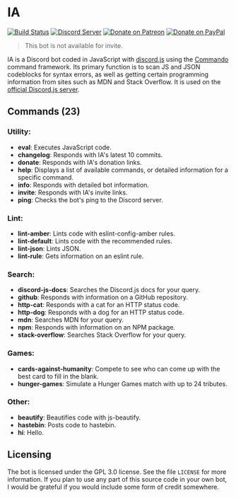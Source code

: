 # IA
[![Build Status](https://travis-ci.org/dragonfire535/ia.svg?branch=master)](https://travis-ci.org/dragonfire535/ia)
[![Discord Server](https://discordapp.com/api/guilds/252317073814978561/embed.png)](https://discord.gg/sbMe32W)
[![Donate on Patreon](https://img.shields.io/badge/patreon-donate-orange.svg)](https://www.patreon.com/dragonfire535)
[![Donate on PayPal](https://img.shields.io/badge/paypal-donate-blue.svg)](https://www.paypal.me/dragonfire535)

> This bot is not available for invite.

IA is a Discord bot coded in JavaScript with
[discord.js](https://discord.js.org/) using the
[Commando](https://github.com/discordjs/Commando) command framework. Its primary
function is to scan JS and JSON codeblocks for syntax errors, as well as getting
certain programming information from sites such as MDN and Stack Overflow. It is
used on the [official Discord.js server](https://discord.gg/bRCvFy9).

## Commands (23)
### Utility:

* **eval**: Executes JavaScript code.
* **changelog**: Responds with IA's latest 10 commits.
* **donate**: Responds with IA's donation links.
* **help**: Displays a list of available commands, or detailed information for a specific command.
* **info**: Responds with detailed bot information.
* **invite**: Responds with IA's invite links.
* **ping**: Checks the bot's ping to the Discord server.

### Lint:

* **lint-amber**: Lints code with eslint-config-amber rules.
* **lint-default**: Lints code with the recommended rules.
* **lint-json**: Lints JSON.
* **lint-rule**: Gets information on an eslint rule.

### Search:

* **discord-js-docs**: Searches the Discord.js docs for your query.
* **github**: Responds with information on a GitHub repository.
* **http-cat**: Responds with a cat for an HTTP status code.
* **http-dog**: Responds with a dog for an HTTP status code.
* **mdn**: Searches MDN for your query.
* **npm**: Responds with information on an NPM package.
* **stack-overflow**: Searches Stack Overflow for your query.

### Games:
* **cards-against-humanity**: Compete to see who can come up with the best card to fill in the blank.
* **hunger-games**: Simulate a Hunger Games match with up to 24 tributes.

### Other:

* **beautify**: Beautifies code with js-beautify.
* **hastebin**: Posts code to hastebin.
* **hi**: Hello.

## Licensing
The bot is licensed under the GPL 3.0 license. See the file `LICENSE` for more
information. If you plan to use any part of this source code in your own bot, I
would be grateful if you would include some form of credit somewhere.
